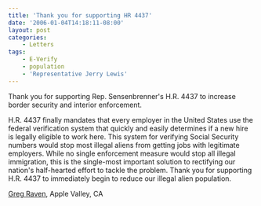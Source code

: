 ```yaml
---
title: 'Thank you for supporting HR 4437'
date: '2006-01-04T14:18:11-08:00'
layout: post
categories:
    - Letters
tags:
    - E-Verify
    - population
    - 'Representative Jerry Lewis'
---
```


Thank you for supporting Rep. Sensenbrenner's H.R. 4437 to increase border security and interior enforcement.

H.R. 4437 finally mandates that every employer in the United States use the federal verification system that quickly and easily determines if a new hire is legally eligible to work here. This system for verifying Social Security numbers would stop most illegal aliens from getting jobs with legitimate employers. While no single enforcement measure would stop all illegal immigration, this is the single-most important solution to rectifying our nation's half-hearted effort to tackle the problem. Thank you for supporting H.R. 4437 to immediately begin to reduce our illegal alien population.

[Greg Raven](https://www.gregraven.org/), Apple Valley, CA
